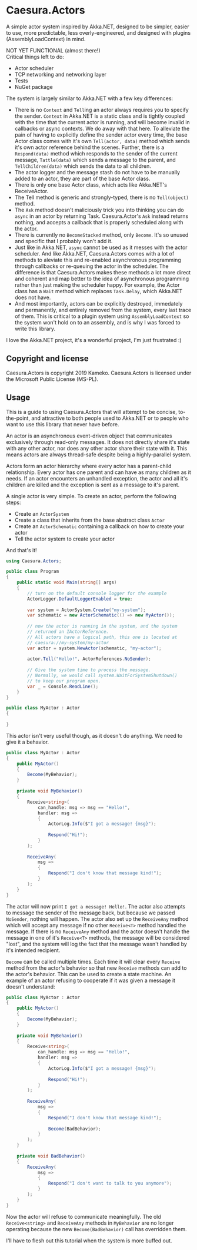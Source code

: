
# Caesura.Actors

A simple actor system inspired by Akka.NET, designed to be simpler, easier to use, more predictable, less overly-engineered, and designed with plugins (AssemblyLoadContext) in mind.

NOT YET FUNCTIONAL (almost there!)  
Critical things left to do:
 - Actor scheduler
 - TCP networking and networking layer
 - Tests
 - NuGet package

The system is largely similar to Akka.NET with a few key differences:
 - There is no `Context` and `Tell`ing an actor always requires you to specify the sender. `Context` in Akka.NET is a static class and is tightly coupled with the time that the current actor is running, and will become invalid in callbacks or async contexts. We do away with that here. To alleviate the pain of having to explicitly define the sender actor every time, the base Actor class comes with it's own `Tell(actor, data)` method which sends it's own actor reference behind the scenes. Further, there is a `Respond(data)` method which responds to the sender of the current message, `Tattle(data)` which sends a message to the parent, and `TellChildren(data)` which sends the data to all children.
 - The actor logger and the message stash do not have to be manually added to an actor, they are part of the base Actor class.
 - There is only one base Actor class, which acts like Akka.NET's ReceiveActor.
 - The Tell method is generic and strongly-typed, there is no `Tell(object)` method.
 - The `Ask` method doesn't maliciously trick you into thinking you can do `async` in an actor by returning Task. Caesura.Actor's `Ask` instead returns nothing, and accepts a callback that is properly scheduled along with the actor.
 - There is currently no `BecomeStacked` method, only `Become`. It's so unused and specific that I probably won't add it.
 - Just like in Akka.NET, `async` cannot be used as it messes with the actor scheduler. And like Akka.NET, Caesura.Actors comes with a lot of methods to aleviate this and re-enabled asynchronous programming through callbacks or re-queuing the actor in the scheduler. The difference is that Caesura.Actors makes these methods a lot more direct and coherent and map better to the idea of asynchronous programming rather than just making the scheduler happy. For example, the Actor class has a `Wait` method which replaces `Task.Delay`, which Akka.NET does not have.
 - And most importantly, actors can be explicitly destroyed, immedately and permanently, and entirely removed from the system, every last trace of them. This is critical to a plugin system using `AssemblyLoadContext` so the system won't hold on to an assembly, and is why I was forced to write this library.

I love the Akka.NET project, it's a wonderful project, I'm just frustrated :)

## Copyright and license

Caesura.Actors is copyright 2019 Kameko. Caesura.Actors is licensed under the Microsoft Public License (MS-PL).

## Usage

This is a guide to using Caesura.Actors that will attempt to be concise, to-the-point, and attractive to both people used to Akka.NET or to people who want to use this library that never have before.

An actor is an asynchronous event-driven object that communicates exclusively through read-only messages. It does not directly share it's state with any other actor, nor does any other actor share their state with it. This means actors are always thread-safe despite being a highly-parallel system.

Actors form an actor hierarchy where every actor has a parent-child relationship. Every actor has one parent and can have as many children as it needs. If an actor encounters an unhandled exception, the actor and all it's children are killed and the exception is sent as a message to it's parent.

A single actor is very simple. To create an actor, perform the following steps:
 - Create an `ActorSystem`
 - Create a class that inherits from the base abstract class `Actor`
 - Create an `ActorSchematic` containing a callback on how to create your actor
 - Tell the actor system to create your actor

And that's it!

```cs
using Caesura.Actors;

public class Program
{
    public static void Main(string[] args)
    {
        // turn on the default console logger for the example
        ActorLogger.DefaultLoggerEnabled = true;
        
        var system = ActorSystem.Create("my-system");
        var schematic = new ActorSchematic(() => new MyActor());
        
        // now the actor is running in the system, and the system
        // returned an IActorReference.
        // All actors have a logical path, this one is located at
        // caesura://my-system/my-actor
        var actor = system.NewActor(schematic, "my-actor");
        
        actor.Tell("Hello!", ActorReferences.NoSender);
        
        // Give the system time to process the message.
        // Normally, we would call system.WaitForSystemShutdown()
        // to keep our program open.
        var _ = Console.ReadLine();
    }
}

public class MyActor : Actor
{
    
}
```

This actor isn't very useful though, as it doesn't do anything. We need to give it a behavior.

```cs
public class MyActor : Actor
{
    public MyActor()
    {
        Become(MyBehavior);
    }
    
    private void MyBehavior()
    {
        Receive<string>(
            can_handle: msg => msg == "Hello!",
            handler: msg =>
            {
                ActorLog.Info($"I got a message! {msg}");
                
                Respond("Hi!");
            }
        );
        
        ReceiveAny(
            msg =>
            {
                Respond("I don't know that message kind!");
            }
        );
    }
}
```

The actor will now print `I got a message! Hello!`. The actor also attempts to message the sender of the message back, but because we passed `NoSender`, nothing will happen. The actor also set up the `ReceiveAny` method which will accept any message if no other `Receive<T>` method handled the message. If there is no `ReceiveAny` method and the actor doesn't handle the message in one of it's `Receive<T>` methods, the message will be considered "lost", and the system will log the fact that the message wasn't handled by it's intended recipient.

`Become` can be called multiple times. Each time it will clear every `Receive` method from the actor's behavior so that new `Receive` methods can add to the actor's behavior. This can be used to create a state machine. An example of an actor refusing to cooperate if it was given a message it doesn't understand:

```cs
public class MyActor : Actor
{
    public MyActor()
    {
        Become(MyBehavior);
    }
    
    private void MyBehavior()
    {
        Receive<string>(
            can_handle: msg => msg == "Hello!",
            handler: msg =>
            {
                ActorLog.Info($"I got a message! {msg}");
                
                Respond("Hi!");
            }
        );
        
        ReceiveAny(
            msg =>
            {
                Respond("I don't know that message kind!");
                
                Become(BadBehavior);
            }
        );
    }
    
    private void BadBehavior()
    {
        ReceiveAny(
            msg =>
            {
                Respond("I don't want to talk to you anymore");
            }
        );
    }
}
```

Now the actor will refuse to communicate meaningfully. The old `Receive<string>` and `ReceiveAny` methods in `MyBehavior` are no longer operating because the new `Become(BadBehavior)` call has overridden them.

I'll have to flesh out this tutorial when the system is more buffed out.
